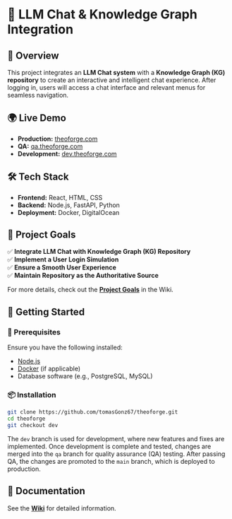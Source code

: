 # 🧠 LLM Chat & Knowledge Graph Integration

## 🚀 Overview
This project integrates an **LLM Chat system** with a **Knowledge Graph (KG) repository** to create an interactive and intelligent chat experience. After logging in, users will access a chat interface and relevant menus for seamless navigation.

## 🌍 Live Demo
- **Production:** [theoforge.com](https://theoforge.com/)
- **QA:** [qa.theoforge.com](https://qa.theoforge.com/)
- **Development:** [dev.theoforge.com](https://dev.theoforge.com/)

## 🛠️ Tech Stack
- **Frontend:** React, HTML, CSS
- **Backend:** Node.js, FastAPI, Python
- **Deployment:** Docker, DigitalOcean

## 📌 Project Goals
✅ **Integrate LLM Chat with Knowledge Graph (KG) Repository**  
✅ **Implement a User Login Simulation**  
✅ **Ensure a Smooth User Experience**  
✅ **Maintain Repository as the Authoritative Source**  

For more details, check out the **[Project Goals](https://github.com/tomasGonz67/theoforge/wiki/Overview#-project-goals)** in the Wiki.

## 🚀 Getting Started

### 📌 Prerequisites
Ensure you have the following installed:
- [Node.js](https://nodejs.org/)
- [Docker](https://www.docker.com/) (if applicable)
- Database software (e.g., PostgreSQL, MySQL)

### 📦 Installation
```sh
git clone https://github.com/tomasGonz67/theoforge.git
cd theoforge
git checkout dev
```

The `dev` branch is used for development, where new features and fixes are implemented. Once development is complete and tested, changes are merged into the `qa` branch for quality assurance (QA) testing. After passing QA, the changes are promoted to the `main` branch, which is deployed to production.

## 📖 Documentation
See the **[Wiki](https://github.com/tomasGonz67/theoforge/wiki)** for detailed information.
